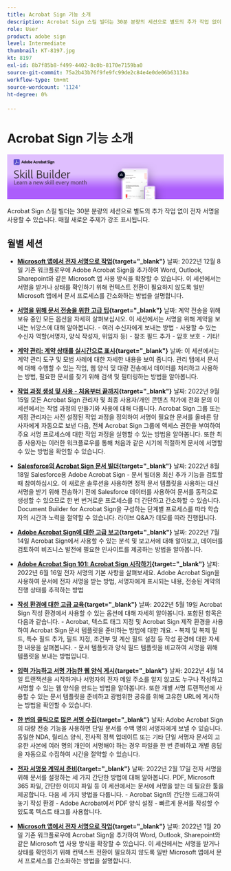 ```yaml
---
title: Acrobat Sign 기능 소개
description: Acrobat Sign 스킬 빌더는 30분 분량의 세션으로 별도의 추가 작업 없이 전자 서명을 사용할 수 있습니다
role: User
product: adobe sign
level: Intermediate
thumbnail: KT-8197.jpg
kt: 8197
exl-id: 8b7f85b8-f499-4402-8c0b-8170e7159ba0
source-git-commit: 75a2b43b76f9fe9fc99de2c84e4e0de06b63138a
workflow-type: tm+mt
source-wordcount: '1124'
ht-degree: 0%

---
```


# Acrobat Sign 기능 소개

![스킬 빌더 배너](../assets/SB_Hero.png)

Acrobat Sign 스킬 빌더는 30분 분량의 세션으로 별도의 추가 작업 없이 전자 서명을 사용할 수 있습니다. 매월 새로운 주제가 강조 표시됩니다.

## 월별 세션

* **[Microsoft 앱에서 전자 서명으로 작업](https://adobe-sign-skill-builder.joinus.adobeevents.com/attendease/networking/experience/efedc73e-796d-4caf-a35b-110cb0d2f415/0ede0086-d92f-4163-94a2-125abeae2c9b){target=&quot;_blank&quot;}**
날짜: 2022년 12월 8일 기존 워크플로우에 Adobe Acrobat Sign을 추가하여 Word, Outlook, Sharepoint와 같은 Microsoft 앱 사용 방식을 확장할 수 있습니다. 이 세션에서는 서명을 받거나 상태를 확인하기 위해 컨텍스트 전환이 필요하지 않도록 일반 Microsoft 앱에서 문서 프로세스를 간소화하는 방법을 설명합니다.

* **[서명을 위해 문서 전송을 위한 고급 팁](https://adobe-sign-skill-builder.joinus.adobeevents.com/attendease/networking/experience/6dc32a47-1784-46ec-939a-f39f1a2957fc/1e8b283c-e36c-46d8-a537-2ab62a90e9a4){target=&quot;_blank&quot;}**
날짜: 계약 전송을 위해 보유 중인 모든 옵션을 자세히 살펴보십시오. 이 세션에서는 서명을 위해 계약을 보내는 뉘앙스에 대해 알아봅니다. - 여러 수신자에게 보내는 방법 - 사용할 수 있는 수신자 역할(서명자, 양식 작성자, 위임자 등) - 참조 필드 추가 - 암호 보호 - 기타!

* **[계약 관리: 계약 상태를 실시간으로 표시](https://adobe-sign-skill-builder.joinus.adobeevents.com/attendease/networking/experience/1c66eec5-0ee4-4ca9-8479-0c645262cc8f/d1a4d8f4-d364-4067-bc17-b46c54795bda){target=&quot;_blank&quot;}**
날짜: 이 세션에서는 계약 관리 도구 및 모범 사례에 대한 자세한 내용을 보여 줍니다. 관리 탭에서 문서에 대해 수행할 수 있는 작업, 웹 양식 및 대량 전송에서 데이터를 처리하고 사용하는 방법, 필요한 문서를 찾기 위해 검색 및 필터링하는 방법을 알아봅니다.

* **[작업 과정 생성 및 사용 - 처음부터 끝까지](https://adobe-sign-skill-builder.joinus.adobeevents.com/attendease/networking/experience/9c1f8eb7-ebc8-44c6-9d50-f791eb91ff82/3eaf4640-bcf4-4f1d-8fd0-5ce6db5b49b5){target=&quot;_blank&quot;}**
날짜: 2022년 9월 15일 모든 Acrobat Sign 관리자 및 최종 사용자/개인 콘텐츠 작가에 전화 문의 이 세션에서는 작업 과정의 만들기와 사용에 대해 다룹니다. Acrobat Sign 그룹 또는 계정 관리자는 사전 설정된 작업 과정을 정의하여 서명이 필요한 문서를 올바른 당사자에게 자동으로 보낸 다음, 전체 Acrobat Sign 그룹에 액세스 권한을 부여하여 주요 서명 프로세스에 대한 작업 과정을 실행할 수 있는 방법을 알아봅니다. 또한 최종 사용자는 이러한 워크플로우를 통해 처음과 같은 시기에 적절하게 문서에 서명할 수 있는 방법을 확인할 수 있습니다.

* **[Salesforce의 Acrobat Sign 문서 빌더](https://adobe-sign-skill-builder.joinus.adobeevents.com/attendease/networking/experience/06d8a836-4b51-426b-913e-189b23a82bd6/8b777e11-0e6d-45a8-b954-bbff5c887efc){target=&quot;_blank&quot;}**
날짜: 2022년 8월 18일 Salesforce용 Adobe Acrobat Sign - 문서 빌더용 최신 추가 기능을 검토할 때 참여하십시오. 이 새로운 솔루션을 사용하면 정적 문서 템플릿을 사용하는 대신 서명을 받기 위해 전송하기 전에 Salesforce 데이터를 사용하여 문서를 동적으로 생성할 수 있으므로 한 번 번거로운 프로세스를 더 간단하고 간소화할 수 있습니다. Document Builder for Acrobat Sign을 구성하는 단계별 프로세스를 따라 학습자의 시간과 노력을 절약할 수 있습니다. 라이브 Q&amp;A가 데모를 따라 진행됩니다.

* **[Adobe Acrobat Sign에 대한 고급 보고](https://adobe-sign-skill-builder.joinus.adobeevents.com/attendease/networking/experience/83926d76-9959-4657-8b0c-f312835b46f6/aa1c9b21-1b16-4890-9c24-26dc630c4a95){target=&quot;_blank&quot;}**
날짜: 2022년 7월 14일 Acrobat Sign에서 사용할 수 있는 분석 및 보고서에 대해 알아보고, 데이터를 검토하여 비즈니스 발전에 필요한 인사이트를 제공하는 방법을 알아봅니다.

* **[Adobe Acrobat Sign 101: Acrobat Sign 시작하기](https://adobe-sign-skill-builder.joinus.adobeevents.com/attendease/networking/experience/4499bc28-9f26-4b68-88a6-3815ebdff7cf/337fa9d6-c9d3-4bcc-b6d8-9c7580b9be40){target=&quot;_blank&quot;}**
날짜: 2022년 6월 16일 전자 서명의 기본 사항을 살펴보세요. Adobe Acrobat Sign을 사용하여 문서에 전자 서명을 받는 방법, 서명자에게 표시되는 내용, 전송된 계약의 진행 상태를 추적하는 방법

* **[작성 환경에 대한 고급 교육](https://adobe-sign-skill-builder.joinus.adobeevents.com/attendease/networking/experience/a51b7ffa-ccf1-41f7-a82c-27bf50d8eb5d/22ee6c72-b92e-43f8-9cc6-c177c9244fea){target=&quot;_blank&quot;}**
날짜: 2022년 5월 19일 Acrobat Sign 작성 환경에서 사용할 수 있는 옵션에 대해 자세히 알아봅니다. 포함된 항목은 다음과 같습니다. - Acrobat, 텍스트 태그 지정 및 Acrobat Sign 제작 환경을 사용하여 Acrobat Sign 문서 템플릿을 준비하는 방법에 대한 개요. - 복제 및 복제 필드, 특수 필드 추가, 필드 지정, 조건부 및 계산 필드 설정 등 작성 환경에 대한 자세한 내용을 살펴봅니다. - 문서 템플릿과 양식 필드 템플릿을 비교하여 서명을 위해 템플릿을 보내는 방법입니다.

* **[입력 가능하고 서명 가능한 웹 양식 게시](https://adobe-sign-skill-builder.joinus.adobeevents.com/attendease/networking/experience/479894a1-131f-411d-b4c8-f699d72413bb/30619f65-b374-40db-85d1-0854dc48af0d){target=&quot;_blank&quot;}**
날짜: 2022년 4월 14일 트랜잭션을 시작하거나 서명자의 전자 메일 주소를 알지 않고도 누구나 작성하고 서명할 수 있는 웹 양식을 만드는 방법을 알아봅니다. 또한 개별 서명 트랜잭션에 사용할 수 있는 문서 템플릿을 준비하고 광범위한 공유를 위해 고유한 URL에 게시하는 방법을 확인할 수 있습니다.

* **[한 번의 클릭으로 많은 서명 수집](https://adobe-sign-skill-builder.joinus.adobeevents.com/attendease/networking/experience/44e4b483-7d05-44b3-b7e7-b265c9b84d07/2736bed0-b416-4578-ac3f-a57491f22c26){target=&quot;_blank&quot;}**
날짜: Adobe Acrobat Sign의 대량 전송 기능을 사용하면 단일 문서를 수백 명의 서명자에게 보낼 수 있습니다. 동일한 NDA, 릴리스 양식, 전사적 정책 업데이트 또는 기타 단일 서명자 문서의 고유한 사본에 여러 명의 개인이 서명해야 하는 경우 파일을 한 번 준비하고 개별 응답을 자동으로 수집하여 시간을 절약할 수 있습니다.

* **[전자 서명용 계약서 준비](https://adobe-sign-skill-builder.joinus.adobeevents.com/attendease/networking/experience/9024b058-ade1-420f-87f0-68bd5f6d527a/cf8b172f-b9df-41ef-bfce-e6d4b0c3ddf4){target=&quot;_blank&quot;}**
날짜: 2022년 2월 17일 전자 서명을 위해 문서를 설정하는 세 가지 간단한 방법에 대해 알아봅니다. PDF, Microsoft 365 파일, 간단한 이미지 파일 등 이 세션에서는 문서에 서명을 받는 데 필요한 툴을 제공합니다. 다음 세 가지 방법을 다룹니다. - Acrobat Sign의 간단한 드래그하여 놓기 작성 환경 - Adobe Acrobat에서 PDF 양식 설정 - 빠르게 문서를 작성할 수 있도록 텍스트 태그를 사용합니다.

* **[Microsoft 앱에서 전자 서명으로 작업](https://adobe-sign-skill-builder.joinus.adobeevents.com/attendease/networking/experience/2dcd80a6-6335-4756-bbc8-3505fe99594b/866c4314-dc74-473b-9859-828801814e13){target=&quot;_blank&quot;}**
날짜: 2022년 1월 20일 기존 워크플로우에 Acrobat Sign을 추가하여 Word, Outlook, Sharepoint와 같은 Microsoft 앱 사용 방식을 확장할 수 있습니다. 이 세션에서는 서명을 받거나 상태를 확인하기 위해 컨텍스트 전환이 필요하지 않도록 일반 Microsoft 앱에서 문서 프로세스를 간소화하는 방법을 설명합니다.
